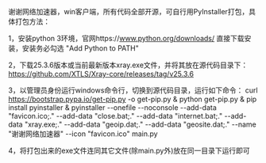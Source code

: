 谢谢网络加速器，win客户端，所有代码全部开源，可自行用PyInstaller打包，具体打包方法：

1，安装python 3环境，官网https://www.python.org/downloads/ 直接下载安装，安装务必勾选 "Add Python to PATH"

2，下载25.3.6版本或当前最新版本xray.exe文件，并将其放在源代码目录下：https://github.com/XTLS/Xray-core/releases/tag/v25.3.6

3，以管理员身份运行windows命令行，切换到源代码目录，运行如下命令：
curl https://bootstrap.pypa.io/get-pip.py -o get-pip.py & python get-pip.py & pip install pyinstaller & pyinstaller --onefile --noconsole --add-data "favicon.ico;." --add-data "close.bat;." --add-data "internet.bat;." --add-data "xray.exe;." --add-data "geoip.dat;." --add-data "geosite.dat;." --name "谢谢网络加速器" --icon "favicon.ico" main.py
 
4，将打包出来的exe文件连同其它文件(除main.py外)放在同一目录下运行即可
